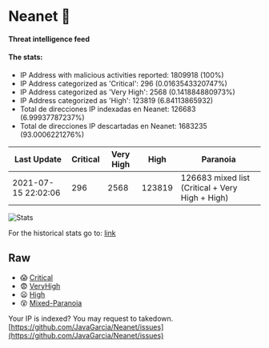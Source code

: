 # Neanet :hocho:
#### Threat intelligence feed
#### The stats:

- IP Address with malicious activities reported: 1809918 (100%)
- IP Address categorized as 'Critical':  296 (0.0163543320747%)
- IP Address categorized as 'Very High':  2568 (0.141884880973%)
- IP Address categorized as 'High':  123819 (6.84113865932)
- Total de direcciones IP indexadas en Neanet:  126683 (6.99937787237%)
- Total de direcciones IP descartadas en Neanet:  1683235 (93.0006221276%)

| Last Update | Critical | Very High | High | Paranoia |
| --- | --- | --- | --- | --- |
| 2021-07-15 22:02:06 | 296 | 2568 | 123819 | 126683 mixed list (Critical + Very High + High)|

![Stats](https://docs.google.com/spreadsheets/d/e/2PACX-1vSnaNMIXVabIpDJjufMlzH7poXnshF3mgd8Is1g9ytUEzVsP5my4Trn8f-xkoLLQ38xpL3HtmUexLo6/pubchart?oid=501124687&format=image)

For the historical stats go to: [link](/stats.csv)
## Raw
- :scream: [Critical](https://raw.githubusercontent.com/JavaGarcia/Neanet/master/blacklists/neanet_critical.txt)
- :fearful: [VeryHigh](https://raw.githubusercontent.com/JavaGarcia/Neanet/master/blacklists/neanet_veryHigh.txtt)
- :frowning: [High](https://raw.githubusercontent.com/JavaGarcia/Neanet/master/blacklists/neanet_high.txt)
- :dizzy_face: [Mixed-Paranoia](https://raw.githubusercontent.com/JavaGarcia/Neanet/master/blacklists/neanet_all.txt)


Your IP is indexed? You may request to takedown. [https://github.com/JavaGarcia/Neanet/issues](https://github.com/JavaGarcia/Neanet/issues)












































































































































































































































































































































































































































































































































































































































































































































































































































































































































































































































































































































































































































































































































































































































































































































































































































































































































































































































































































































































































































































































































































































































































































































































































































































































































































































































































































































































































































































































































































































































































































































































































































































































































































































































































































































































































































































































































































































































































































































































































































































































































































































































































































































































































































































































































































































































































































































































































































































































































































































































































































































































































































































































































































































































































































































































































































































































































































































































































































































































































































































































































































































































































































































































































































































































































































































































































































































































































































































































































































































































































































































































































































































































































































































































































































































































































































































































































































































